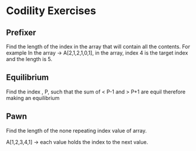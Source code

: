 Codility Exercises
==================

Prefixer
--------
Find the length of the index in the array that will contain all the contents.
For example
In the array -> A[2,1,2,1,0,1], in the array, index 4 is the target index and the length is 5.  


Equilibrium
-----------
Find the index , P, such that the sum of < P-1 and > P+1 are equil therefore making an equilibrium

Pawn
----
Find the length of the none repeating index value of array. 

A[1,2,3,4,1] -> each value holds the index to the next value. 


